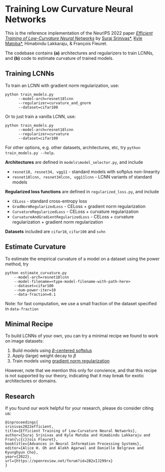 # Training Low Curvature Neural Networks

This is the reference implementation of the NeurIPS 2022 paper [*Efficient Training of Low-Curvature Neural Networks*](https://openreview.net/forum?id=2B2xIJ299rx) by <ins>Suraj Srinivas*</ins>, <ins>Kyle Matoba*</ins>, Himabindu Lakkaraju, & François Fleuret. 

The codebase contains **(a)** architectures and regularizers to train LCNNs, and **(b)** code to estimate curvature of trained models.


## Training LCNNs 
To train an LCNN with gradient norm regularization, use:

```
python train_models.py 
      --model-arch=resnet18lcnn 
      --regularizer=curvature_and_gnorm 
      --dataset=cifar100
```

Or to just train a vanilla LCNN, use: 

```
python train_models.py 
      --model-arch=resnet18lcnn 
      --regularizer=curvature 
      --dataset=cifar100
```

For other options, e.g. other datasets, architectures, etc, try `python train_models.py --help`. 

**Architectures** are defined in `models\model_selector.py`, and include
- `resnet18, resnet34, vgg11` - standard models with softplus non-linearity 
- `resnet18lcnn, resnet34lcnn, vgg11lcnn` - LCNN variants of standard models

**Regularized loss functions** are defined in `regularized_loss.py`, and include
- `CELoss` - standard cross-entropy loss
- `GradNormRegularizedLoss` - CELoss + gradient norm regularization
- `CurvatureRegularizedLoss` - CELoss + curvature regularization 
- `CurvatureAndGradientRegularizedLoss` - CELoss + curvature regularization + gradient norm regularization

**Datasets** included are `cifar10`, `cifar100` and `svhn`


## Estimate Curvature
To estimate the empirical curvature of a model on a dataset using the power method, try 

```
python estimate_curvature.py 
    --model-arch=resnet18lcnn
    --model-filename=<type-model-filename-with-path-here>
    --dataset=cifar100
    --num-power-iter=10
    --data-fraction=0.1
```

Note: for fast computation, we use a small fraction of the dataset specified in `data-fraction`


## Minimal Recipe
To build LCNNs of your own, you can try a minimal recipe we found to work on image datasets:
1. Build models using [ $\beta$-centered softplus](https://github.com/kylematoba/lcnn/blob/main/models/psoftplus.py) 
2. Apply (large) weight decay to $\beta$ 
3. Train models using [gradient norm regularization](https://github.com/kylematoba/lcnn/blob/main/regularized_loss.py#L29)

However, note that we mention this only for convience, and that this recipe is not supported by our theory, indicating that it may break for exotic architectures or domains.



## Research
If you found our work helpful for your research, please do consider citing us:

```
@inproceedings{
srinivas2022efficient,
title={Efficient Training of Low-Curvature Neural Networks},
author={Suraj Srinivas and Kyle Matoba and Himabindu Lakkaraju and Fran{\c{c}}ois Fleuret},
booktitle={Advances in Neural Information Processing Systems},
editor={Alice H. Oh and Alekh Agarwal and Danielle Belgrave and Kyunghyun Cho},
year={2022},
url={https://openreview.net/forum?id=2B2xIJ299rx}
}

```

